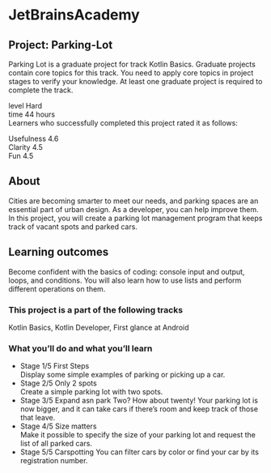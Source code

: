 # JetBrainsAcademy
## Project: Parking-Lot
Parking Lot is a graduate project for track Kotlin Basics.
Graduate projects contain core topics for this track. You need to apply core topics in project stages to verify your knowledge. At least one graduate project is required to complete the track.  

level Hard  
time 44 hours  
Learners who successfully completed this project rated it as follows:  

Usefulness 4.6  
Clarity 4.5  
Fun 4.5  

## About  
Cities are becoming smarter to meet our needs, and parking spaces are an essential part of urban design. As a developer, you can help improve them. In this project, you will create a parking lot management program that keeps track of vacant spots and parked cars.  

## Learning outcomes  
Become confident with the basics of coding: console input and output, loops, and conditions. You will also learn how to use lists and perform different operations on them.  

### This project is a part of the following tracks
Kotlin Basics, Kotlin Developer, First glance at Android  

### What you’ll do and what you’ll learn
* Stage 1/5  First Steps  
  Display some simple examples of parking or picking up a car.  
* Stage 2/5  Only 2 spots  
  Create a simple parking lot with two spots.  
* Stage 3/5  Expand asn park
  Two? How about twenty! Your parking lot is now bigger, and it can take cars if there’s room and keep track of those that leave.  
* Stage 4/5  Size matters  
  Make it possible to specify the size of your parking lot and request the list of all parked cars.
* Stage 5/5  Carspotting
  You can filter cars by color or find your car by its registration number.
